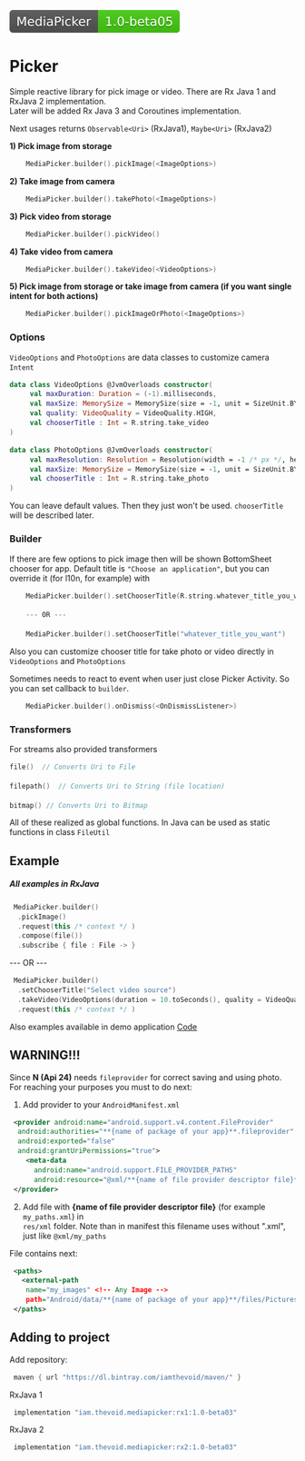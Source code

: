 

[<img src="lib.svg">](https://bintray.com/beta/#/iamthevoid/maven/MediaPicker)
  
  # Picker  
Simple reactive library for pick image or video. There are Rx Java 1 and RxJava 2 implementation.  
Later will be added Rx Java 3 and Coroutines implementation.  

Next usages returns `Observable<Uri>` (RxJava1), `Maybe<Uri>` (RxJava2)  
  
**1) Pick image from storage**  
```kotlin  
    MediaPicker.builder().pickImage(<ImageOptions>)  
```  
**2) Take image from camera**  
```kotlin  
    MediaPicker.builder().takePhoto(<ImageOptions>)  
```  
**3) Pick video from storage**  
```kotlin  
    MediaPicker.builder().pickVideo() 
```  
**4) Take video from camera**  
```kotlin  
    MediaPicker.builder().takeVideo(<VideoOptions>)  
```  
**5) Pick image from storage  or take image from camera  (if you want single intent for both actions)**
```kotlin  
    MediaPicker.builder().pickImageOrPhoto(<ImageOptions>)  
```  
### Options
`VideoOptions` and `PhotoOptions` are data classes to customize camera `Intent`
```kotlin  
data class VideoOptions @JvmOverloads constructor(  
     val maxDuration: Duration = (-1).milliseconds,  
     val maxSize: MemorySize = MemorySize(size = -1, unit = SizeUnit.BYTE),  
     val quality: VideoQuality = VideoQuality.HIGH,  
     val chooserTitle : Int = R.string.take_video  
)
```
```kotlin  
data class PhotoOptions @JvmOverloads constructor(  
     val maxResolution: Resolution = Resolution(width = -1 /* px */, height = -1 /* px */),  
     val maxSize: MemorySize = MemorySize(size = -1, unit = SizeUnit.BYTE),  
     val chooserTitle : Int = R.string.take_photo  
)
```

You can leave default values. Then they just won't be used. `chooserTitle` will be described later.

### Builder 

If there are few options to pick image then will be shown BottomSheet chooser for app. Default title is `"Choose an application"`, but you can override it (for l10n, for example) with 
```kotlin  
    MediaPicker.builder().setChooserTitle(R.string.whatever_title_you_want)
    
    --- OR ---

    MediaPicker.builder().setChooserTitle("whatever_title_you_want")
```  
Also you can customize chooser title for take photo or video directly in `VideoOptions` and `PhotoOptions`

Sometimes needs to react to event when user just close Picker Activity. So you can set callback to `builder`.

```kotlin  
    MediaPicker.builder().onDismiss(<OnDismissListener>)
```  
### Transformers
For streams also provided transformers


```kotlin  
file()  // Converts Uri to File

filepath()  // Converts Uri to String (file location)

bitmap() // Converts Uri to Bitmap   
```
All of these realized as global functions. In Java can be used as static functions in class `FileUtil`

  ## Example 
  ##### All examples in RxJava
    
```kotlin    
 MediaPicker.builder()  
  .pickImage()  
  .request(this /* context */ )  
  .compose(file())  
  .subscribe { file : File -> } 
```  
  
--- OR ---  
  
```kotlin  
 MediaPicker.builder()
  .setChooserTitle("Select video source")  
  .takeVideo(VideoOptions(duration = 10.toSeconds(), quality = VideoQuality.HIGH))  
  .request(this /* context */ )  
```  
Also examples available in demo application [Code](app/src/main/java/iam/thevoid/mediapickertest)
  
## WARNING!!!  
Since **N (Api 24)** needs `fileprovider` for correct saving and using photo. For reaching your purposes you must to do next:  
  
1) Add provider to your `AndroidManifest.xml`  
```xml  
 <provider android:name="android.support.v4.content.FileProvider"  
  android:authorities="**{name of package of your app}**.fileprovider"  
  android:exported="false"  
  android:grantUriPermissions="true">  
    <meta-data  
      android:name="android.support.FILE_PROVIDER_PATHS"  
      android:resource="@xml/**{name of file provider descriptor file}**" />  
 </provider>  
```  
  
2) Add file with **{name of file provider descriptor file}** (for example `my_paths.xml`) in  
`res/xml` folder. Note than in manifest this filename uses without ".xml", just like `@xml/my_paths`  
  
File contains next:  
```xml  
 <paths>  
   <external-path 
    name="my_images" <!-- Any Image --> 
    path="Android/data/**{name of package of your app}**/files/Pictures" />  
 </paths>  
```  
  
## Adding to project  
  
Add repository:  
```groovy  
 maven { url "https://dl.bintray.com/iamthevoid/maven/" }  
```    
RxJava 1  
```groovy    
 implementation "iam.thevoid.mediapicker:rx1:1.0-beta03"  
```  
RxJava 2  
```groovy    
 implementation "iam.thevoid.mediapicker:rx2:1.0-beta03"  
```


